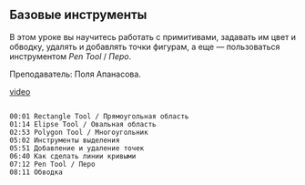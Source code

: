 ## Базовые инструменты

В этом уроке вы научитесь работать с примитивами, задавать им цвет и обводку, удалять и добавлять точки фигурам, а еще — пользоваться инструментом *Pen Tool* / *Перо*. 

Преподаватель: Поля Апанасова.

[video](https://player.softculture.cc/embed/PRT/PRT_54.18.09_L1-3_Basic_Tools)

```chapters

00:01 Rectangle Tool / Прямоугольная область
01:14 Elipse Tool / Овальная область
02:53 Polygon Tool / Многоугольник
05:02 Инструменты выделения
05:51 Добавление и удаление точек
06:40 Как сделать линии кривыми
07:12 Pen Tool / Перо
08:11 Обводка

```
